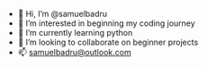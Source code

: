 - 👋 Hi, I’m @samuelbadru
- 👀 I’m interested in beginning my coding journey
- 🌱 I’m currently learning python
- 💞️ I’m looking to collaborate on beginner projects
- 📫 samuelbadru@outlook.com

<!---
samuelbadru/samuelbadru is a ✨ special ✨ repository because its `README.md` (this file) appears on your GitHub profile.
You can click the Preview link to take a look at your changes.
--->
